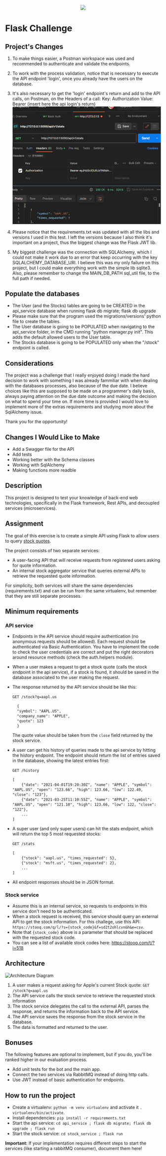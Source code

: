 <div align="center">
    <img src="https://raw.githubusercontent.com/Jobsity/ReactChallenge/main/src/assets/jobsity_logo_small.png"/>
</div>

# Flask Challenge

## Project's Changes

1. To make things easier, a Postman workspace was used and recommended to authenticate and validate the endpoints.
2. To work with the process validation, notice that is necessary to execute the API endpoint 'login', once you already have the users on the database.
3. It's also necessary to get the 'login' endpoint's return and add to the API calls, on Postman, on the Headers of a call:
Key: Authorization
Value: Bearer (insert here the api login's return)
![1](./helper_imgs/1.png)

4. Please notice that the requirements.txt was updated with all the libs and versions I used in this test. I left the versions because I also think it's important on a project, thus the biggest change was the Flask JWT lib.
5. My biggest challenge was the connection with SQLAlchemy, which I could not make it work due to an error that keep occurring with the key SQLALCHEMY_DATABASE_URI. I believe this was my only failure on this project, but I could make everything work with the simple lib sqlite3. Also, please remember to change the MAIN_DB_PATH sql_util file, to the full path if needed.

## Populate the databases
- The User (and the Stocks) tables are going to be CREATED in the api_service database when running flask db migrate; flask db upgrade
- Please make sure that the program used the migrations/versions' python file to create the tables.
- The User database is going to be POPULATED when navigating to the api_service folder, in the CMD running "python manager.py init". This adds the default allowed users to the User table.
- The Stocks database is going to be POPULATED only when the "/stock" endpoint is called.

## Considerations

The project was a challenge that I really enjoyed doing I made the hard decision to work with something I was already fammiliar with when dealing with the databases processes, also because of the due date. I believe choices like this are supposed to be made on a programmer's daily basis, always paying attention on the due date outcome and making the decision on what to spend your time on.
If more time is provided I would love to implement more of the extras requirements and studying more about the SqlAlchemy issue.

Thank you for the opportunity!

## Changes I Would Like to Make

- Add a Swagger file for the API
- Add tests
- Working better with the Schema classes
- Working with SqlAlchemy
- Making functions more readble


## Description
This project is designed to test your knowledge of back-end web technologies, specifically in the Flask framework, Rest APIs, and decoupled services (microservices).

## Assignment
The goal of this exercise is to create a simple API using Flask to allow users to query [stock quotes](https://www.investopedia.com/terms/s/stockquote.asp).

The project consists of two separate services:
* A user-facing API that will receive requests from registered users asking for quote information.
* An internal stock aggregator service that queries external APIs to retrieve the requested quote information.

For simplicity, both services will share the same dependencies (requirements.txt) and can be run from the same virtualenv, but remember that they are still separate processes.

## Minimum requirements
### API service
* Endpoints in the API service should require authentication (no anonymous requests should be allowed). Each request should be authenticated via Basic Authentication.
You have to implement the code to check the user credentials are correct and put the right decorators around resource methods (check the auth.helpers module).
* When a user makes a request to get a stock quote (calls the stock endpoint in the api service), if a stock is found, it should be saved in the database associated to the user making the request.
* The response returned by the API service should be like this:

  `GET /stock?q=aapl.us`
  ```
    {
    "symbol": "AAPL.US",
    "company_name": "APPLE",
    "quote": 123
    }
  ```
  The quote value should be taken from the `close` field returned by the stock service.
* A user can get his history of queries made to the api service by hitting the history endpoint. The endpoint should return the list of entries saved in the database, showing the latest entries first:
  
  `GET /history`
  ```
  [
      {"date": "2021-04-01T19:20:30Z", "name": "APPLE", "symbol": "AAPL.US", "open": "123.66", "high": 123.66, "low": 122.49, "close": "123"},
      {"date": "2021-03-25T11:10:55Z", "name": "APPLE", "symbol": "AAPL.US", "open": "121.10", "high": 123.66, "low": 122, "close": "122"},
      ...
  ]
  ```
* A super user (and only super users) can hit the stats endpoint, which will return the top 5 most requested stocks:

  `GET /stats`
  ```
  [
      {"stock": "aapl.us", "times_requested": 5},
      {"stock": "msft.us", "times_requested": 2},
      ...
  ]
  ```
* All endpoint responses should be in JSON format.

### Stock service
* Assume this is an internal service, so requests to endpoints in this service don't need to be authenticated.
* When a stock request is received, this service should query an external API to get the stock information. For this challege, use this API: `https://stooq.com/q/l/?s={stock_code}&f=sd2t2ohlcvn&h&e=csv`.
* Note that `{stock_code}` above is a parameter that should be replaced with the requested stock code.
* You can see a list of available stock codes here: https://stooq.com/t/?i=518

## Architecture
![Architecture Diagram](diagram.svg)
1. A user makes a request asking for Apple's current Stock quote: `GET /stock?q=aapl.us`
2. The API service calls the stock service to retrieve the requested stock information
3. The stock service delegates the call to the external API, parses the response, and returns the information back to the API service.
4. The API service saves the response from the stock service in the database.
5. The data is formatted and returned to the user.

## Bonuses
The following features are optional to implement, but if you do, you'll be ranked higher in our evaluation process.
* Add unit tests for the bot and the main app.
* Connect the two services via RabbitMQ instead of doing http calls.
* Use JWT instead of basic authentication for endpoints.

## How to run the project
* Create a virtualenv: `python -m venv virtualenv` and activate it `. virtualenv/bin/activate`.
* Install dependencies: `pip install -r requirements.txt`
* Start the api service: `cd api_service ; flask db migrate; flask db upgrade ; flask run`
* Start the stock service: `cd stock_service ; flask run`

__Important:__ If your implementation requires different steps to start the services
(like starting a rabbitMQ consumer), document them here!

